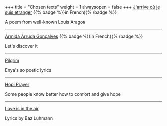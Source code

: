 +++
title = "Chosen texts"
weight = 1
alwaysopen = false
+++
[J'arrive où je suis étranger](aragon) {{% badge %}}in French{{% /badge %}}

A poem from well-known Louis Aragon

---

[Armida Arruda Gonçalves](goncalves) {{% badge %}}in French{{% /badge %}}

Let's discover it

---
[Pilgrim](pilgrim)

Enya's so poetic lyrics

---
[Hopi Prayer](hopi_prayer)

Some people know better how to comfort and give hope

---
[Love is in the air](love_is_in_the_air)

Lyrics by Baz Luhmann

